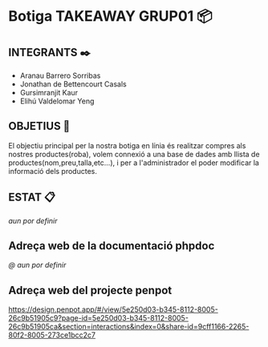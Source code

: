 # Botiga TAKEAWAY GRUP01 📦

## INTEGRANTS ✒️
* Aranau Barrero Sorribas
* Jonathan de Bettencourt Casals			
* Gursimranjit Kaur 			
* Elihú Valdelomar Yeng

## OBJETIUS 📌
El objectiu principal per la nostra botiga en línia és realitzar compres als nostres productes(roba), volem connexió a una base de dades amb llista de productes(nom,preu,talla,etc...), i per a l'administrador el poder modificar la informació dels productes.

## ESTAT 📋
*aun por definir*
## Adreça web de la documentació phpdoc
*@ aun por definir*
## Adreça web del projecte penpot
https://design.penpot.app/#/view/5e250d03-b345-8112-8005-26c9b51905c9?page-id=5e250d03-b345-8112-8005-26c9b51905ca&section=interactions&index=0&share-id=9cff1166-2265-80f2-8005-273ce1bcc2c7




